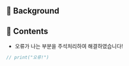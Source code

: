 <!-- 풀 리퀘스트 제목
[<이슈 라벨>/<#이슈 넘버>] <제목>

예시

[Design/#3] 메인 뷰 구현
-->

## 🚀 Background

<!-- 간단한 내용요약이나 개요 -->

## 🥥 Contents

<!-- 
작업한 사항들 중 중요하다고 생각되는 부분에 대한 설명을 해 주세요

코드를 읽기 좋게 올려 주시면 가장 좋습니다!

특히! xcode를 그대로 복사 붙여넣기 하면 code indent가 엉망진창이 되는데, option 키를 누르고 복사해 주세요!
-->

- 오류가 나는 부분을 주석처리하여 해결하였습니다!

``` swift
// print("오류!")
```
